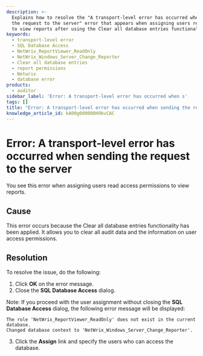 ```yaml
---
description: >-
  Explains how to resolve the "A transport-level error has occurred when sending
  the request to the server" error that appears when assigning users read access
  to view reports after using the Clear all database entries functionality.
keywords:
  - transport-level error
  - SQL Database Access
  - NetWrix_ReportViewer_ReadOnly
  - NetWrix_Windows_Server_Change_Reporter
  - Clear all database entries
  - report permissions
  - Netwrix
  - database error
products:
  - auditor
sidebar_label: 'Error: A transport-level error has occurred when s'
tags: []
title: "Error: A transport-level error has occurred when sending the request to the server"
knowledge_article_id: kA00g000000H9bvCAC
---
```


# Error: A transport-level error has occurred when sending the request to the server

You see this error when assigning users read access permissions to view reports.

## Cause

This error occurs because the Clear all database entries functionality has been applied. It allows you to clear all audit data and the information on user access permissions.

## Resolution

To resolve the issue, do the following:

1. Click **OK** on the error message.
2. Close the **SQL Database Access** dialog.

Note: If you proceed with the user assignment without closing the **SQL Database Access** dialog, the following error message will be displayed:

```text
The role 'NetWrix_ReportViewer_ReadOnly' does not exist in the current database.
Changed database context to 'NetWrix_Windows_Server_Change_Reporter'.
```

3. Click the **Assign** link and specify the users who can access the database.
